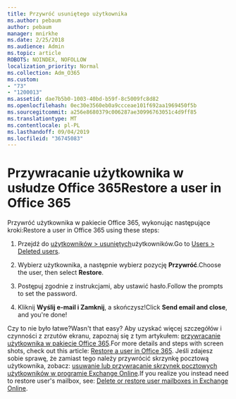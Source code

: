 ```yaml
---
title: Przywróć usuniętego użytkownika
ms.author: pebaum
author: pebaum
manager: mnirkhe
ms.date: 2/25/2018
ms.audience: Admin
ms.topic: article
ROBOTS: NOINDEX, NOFOLLOW
localization_priority: Normal
ms.collection: Adm_O365
ms.custom:
- "73"
- "1200013"
ms.assetid: dae7b5b0-1003-40bd-b59f-8c5009fc8d82
ms.openlocfilehash: 0ec30e3560eb0a9ccceae101f692aa1969450f5b
ms.sourcegitcommit: a256e8680379c006287ae30996763051c4d9ff85
ms.translationtype: MT
ms.contentlocale: pl-PL
ms.lasthandoff: 09/04/2019
ms.locfileid: "36745083"
---
```

# <a name="restore-a-user-in-office-365"></a><span data-ttu-id="df207-102">Przywracanie użytkownika w usłudze Office 365</span><span class="sxs-lookup"><span data-stu-id="df207-102">Restore a user in Office 365</span></span>

<span data-ttu-id="df207-103">Przywróć użytkownika w pakiecie Office 365, wykonując następujące kroki:</span><span class="sxs-lookup"><span data-stu-id="df207-103">Restore a user in Office 365 using these steps:</span></span>
  
1. <span data-ttu-id="df207-104">Przejdź do [użytkowników \> usuniętych](https://admin.microsoft.com/adminportal/home#/deletedusers)użytkowników.</span><span class="sxs-lookup"><span data-stu-id="df207-104">Go to [Users \> Deleted users](https://admin.microsoft.com/adminportal/home#/deletedusers).</span></span>

2. <span data-ttu-id="df207-105">Wybierz użytkownika, a następnie wybierz pozycję **Przywróć**.</span><span class="sxs-lookup"><span data-stu-id="df207-105">Choose the user, then select **Restore**.</span></span>

3. <span data-ttu-id="df207-106">Postępuj zgodnie z instrukcjami, aby ustawić hasło.</span><span class="sxs-lookup"><span data-stu-id="df207-106">Follow the prompts to set the password.</span></span>

4. <span data-ttu-id="df207-107">Kliknij **Wyślij e-mail i Zamknij**, a skończysz!</span><span class="sxs-lookup"><span data-stu-id="df207-107">Click **Send email and close**, and you're done!</span></span>

<span data-ttu-id="df207-108">Czy to nie było łatwe?</span><span class="sxs-lookup"><span data-stu-id="df207-108">Wasn't that easy?</span></span> <span data-ttu-id="df207-109">Aby uzyskać więcej szczegółów i czynności z zrzutów ekranu, zapoznaj się z tym artykułem: [przywracanie użytkownika w pakiecie Office 365](https://docs.microsoft.com/office365/admin/add-users/restore-user).</span><span class="sxs-lookup"><span data-stu-id="df207-109">For more details and steps with screen shots, check out this article: [Restore a user in Office 365](https://docs.microsoft.com/office365/admin/add-users/restore-user).</span></span> <span data-ttu-id="df207-110">Jeśli zdajesz sobie sprawę, że zamiast tego należy przywrócić skrzynkę pocztową użytkownika, zobacz: [usuwanie lub przywracanie skrzynek pocztowych użytkowników w programie Exchange Online](https://docs.microsoft.com/exchange/recipients-in-exchange-online/delete-or-restore-mailboxes).</span><span class="sxs-lookup"><span data-stu-id="df207-110">If you realize you instead need to restore user's mailbox, see: [Delete or restore user mailboxes in Exchange Online](https://docs.microsoft.com/exchange/recipients-in-exchange-online/delete-or-restore-mailboxes).</span></span>